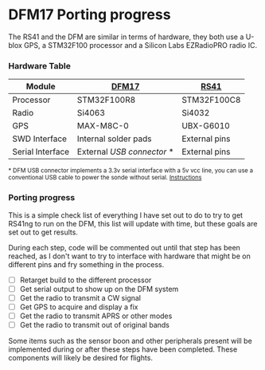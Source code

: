 # DFM17 Porting progress
The RS41 and the DFM are similar in terms of hardware, they both use a U-blox GPS, a STM32F100 processor and a Silicon Labs EZRadioPRO radio IC.

### Hardware Table

| Module           | [DFM17](https://wiki.recessim.com/view/DFM-17_Radiosonde) | [RS41](https://github.com/bazjo/RS41_Hardware) |
|------------------|-----------------------------------------------------------|------------------------------------------------|
| Processor        | STM32F100R8                                               | STM32F100C8                                    |
| Radio            | Si4063                                                    | Si4032                                         |
| GPS              | MAX-M8C-0                                                 | UBX-G6010                                      |
| SWD Interface    | Internal solder pads                                      | External pins                                  |
| Serial Interface | External *USB connector* &ast;                            | External pins                                  |

<sub>&ast; DFM USB connector implements a 3.3v serial interface with a 5v vcc line, you can use a conventional USB cable to power the sonde without serial. [Instructions](https://gist.github.com/MrARM/b09b71e6d3cb35c113658e19d755f0f5)<sub>

### Porting progress
This is a simple check list of everything I have set out to do to try to get RS41ng to run on the DFM, this list will update with time, but these goals are set out to get results.

During each step, code will be commented out until that step has been reached, as I don't want to try to interface with hardware that might be on different pins and fry something in the process.

* [ ] Retarget build to the different processor
* [ ] Get serial output to show up on the DFM system
* [ ] Get the radio to transmit a CW signal
* [ ] Get GPS to acquire and display a fix
* [ ] Get the radio to transmit APRS or other modes
* [ ] Get the radio to transmit out of original bands

Some items such as the sensor boon and other peripherals present will be implemented during or after these steps have been completed. These components will likely be desired for flights.